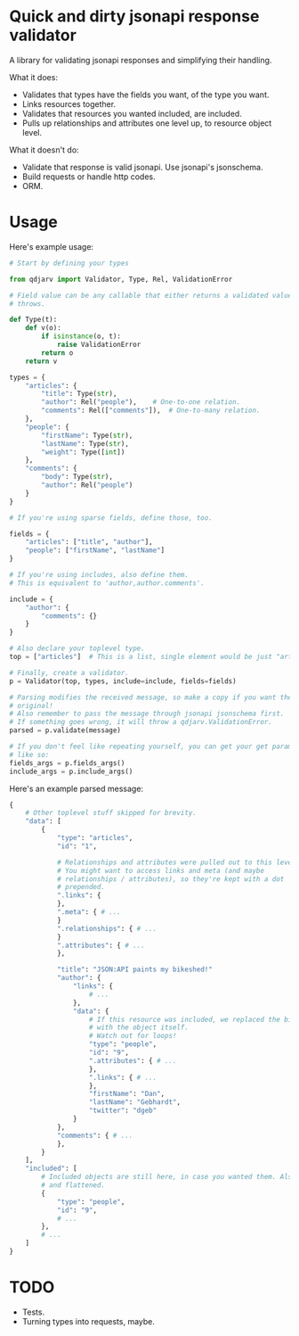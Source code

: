 Quick and dirty jsonapi response validator
==========================================

A library for validating jsonapi responses and simplifying their handling.

What it does:

* Validates that types have the fields you want, of the type you want.
* Links resources together.
* Validates that resources you wanted included, are included.
* Pulls up relationships and attributes one level up, to resource object level.

What it doesn't do:

* Validate that response is valid jsonapi. Use jsonapi's jsonschema.
* Build requests or handle http codes.
* ORM.

Usage
=====

Here's example usage:

```python
# Start by defining your types

from qdjarv import Validator, Type, Rel, ValidationError

# Field value can be any callable that either returns a validated value or
# throws.

def Type(t):
    def v(o):
        if isinstance(o, t):
            raise ValidationError
        return o
    return v

types = {
    "articles": {
        "title": Type(str),
        "author": Rel("people"),	# One-to-one relation.
        "comments": Rel(["comments"]),	# One-to-many relation.
    },
    "people": {
        "firstName": Type(str),
        "lastName": Type(str),
        "weight": Type([int])
    },
    "comments": {
        "body": Type(str),
        "author": Rel("people")
    }
}

# If you're using sparse fields, define those, too.

fields = {
    "articles": ["title", "author"],
    "people": ["firstName", "lastName"]
}

# If you're using includes, also define them.
# This is equivalent to 'author,author.comments'.

include = {
    "author": {
        "comments": {}
    }
}

# Also declare your toplevel type.
top = ["articles"]  # This is a list, single element would be just "articles".

# Finally, create a validator.
p = Validator(top, types, include=include, fields=fields)

# Parsing modifies the received message, so make a copy if you want the
# original!
# Also remember to pass the message through jsonapi jsonschema first.
# If something goes wrong, it will throw a qdjarv.ValidationError.
parsed = p.validate(message)

# If you don't feel like repeating yourself, you can get your get parameters
# like so:
fields_args = p.fields_args()
include_args = p.include_args()
```

Here's an example parsed message:
```python
{
    # Other toplevel stuff skipped for brevity.
    "data": [
        {
            "type": "articles",
            "id": "1",

            # Relationships and attributes were pulled out to this level.
            # You might want to access links and meta (and maybe
            # relationships / attributes), so they're kept with a dot
            # prepended.
            ".links": {
            },
            ".meta": { # ...
            }
            ".relationships": { # ...
            }
            ".attributes": { # ...
            },

            "title": "JSON:API paints my bikeshed!"
            "author": {
                "links": {
                    # ...
                },
                "data": {
                    # If this resource was included, we replaced the binding
                    # with the object itself.
                    # Watch out for loops!
                    "type": "people",
                    "id": "9",
                    ".attributes": { # ...
                    },
                    ".links": { # ...
                    },
                    "firstName": "Dan",
                    "lastName": "Gebhardt",
                    "twitter": "dgeb"
                }
            },
            "comments": { # ...
            },
        }
    ],
    "included": [
        # Included objects are still here, in case you wanted them. Also linked
        # and flattened.
        {
            "type": "people",
            "id": "9",
            # ...
        },
        # ...
    ]
}

```

TODO
====

* Tests.
* Turning types into requests, maybe.
